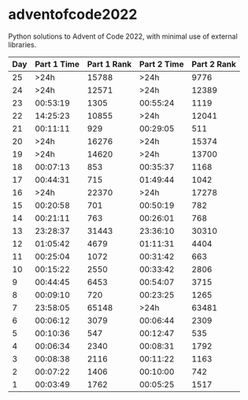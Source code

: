 # adventofcode2022

Python solutions to Advent of Code 2022, with minimal use of external libraries.


| Day | Part 1 Time | Part 1 Rank | Part 2 Time | Part 2 Rank |
| --- | ----------- | ----------- | ----------- | ----------- |
|  25 |        >24h |       15788 |        >24h |        9776 |
|  24 |        >24h |       12571 |        >24h |       12389 |
|  23 |    00:53:19 |        1305 |    00:55:24 |        1119 |
|  22 |    14:25:23 |       10855 |        >24h |       12041 |
|  21 |    00:11:11 |         929 |    00:29:05 |         511 |
|  20 |        >24h |       16276 |        >24h |       15374 |
|  19 |        >24h |       14620 |        >24h |       13700 |
|  18 |    00:07:13 |         853 |    00:35:37 |        1168 |
|  17 |    00:44:31 |         715 |    01:49:44 |        1042 |
|  16 |        >24h |       22370 |        >24h |       17278 |
|  15 |    00:20:58 |         701 |    00:50:19 |         782 |
|  14 |    00:21:11 |         763 |    00:26:01 |         768 |
|  13 |    23:28:37 |       31443 |    23:36:10 |       30310 |
|  12 |    01:05:42 |        4679 |    01:11:31 |        4404 |
|  11 |    00:25:04 |        1072 |    00:31:42 |         663 |
|  10 |    00:15:22 |        2550 |    00:33:42 |        2806 |
|   9 |    00:44:45 |        6453 |    00:54:07 |        3715 |
|   8 |    00:09:10 |         720 |    00:23:25 |        1265 |
|   7 |    23:58:05 |       65148 |        >24h |       63481 |
|   6 |    00:06:12 |        3079 |    00:06:44 |        2309 |
|   5 |    00:10:36 |         547 |    00:12:47 |         535 |
|   4 |    00:06:34 |        2340 |    00:08:31 |        1792 |
|   3 |    00:08:38 |        2116 |    00:11:22 |        1163 |
|   2 |    00:07:22 |        1406 |    00:10:00 |         742 |
|   1 |    00:03:49 |        1762 |    00:05:25 |        1517 |
